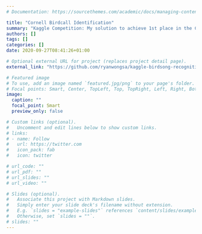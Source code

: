 ```yaml
---
# Documentation: https://sourcethemes.com/academic/docs/managing-content/

title: "Cornell Birdcall Identification"
summary: "Kaggle Competition: My solution to achieve 1st place in the Cornell Birdcall Identification Challenge"
authors: []
tags: []
categories: []
date: 2020-09-27T08:41:26+01:00

# Optional external URL for project (replaces project detail page).
external_link: "https://github.com/ryanwongsa/kaggle-birdsong-recognition"

# Featured image
# To use, add an image named `featured.jpg/png` to your page's folder.
# Focal points: Smart, Center, TopLeft, Top, TopRight, Left, Right, BottomLeft, Bottom, BottomRight.
image:
  caption: ""
  focal_point: Smart
  preview_only: false

# Custom links (optional).
#   Uncomment and edit lines below to show custom links.
# links:
# - name: Follow
#   url: https://twitter.com
#   icon_pack: fab
#   icon: twitter

# url_code: ""
# url_pdf: ""
# url_slides: ""
# url_video: ""

# Slides (optional).
#   Associate this project with Markdown slides.
#   Simply enter your slide deck's filename without extension.
#   E.g. `slides = "example-slides"` references `content/slides/example-slides.md`.
#   Otherwise, set `slides = ""`.
# slides: ""
---
```


